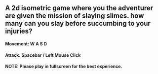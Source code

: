 ## A 2d isometric game where you the adventurer are given the mission of slaying slimes. how many can you slay before succumbing to your injuries? 

#### Movement: W A S D

#### Attack: Spacebar / Left Mouse Click

#### NOTE: Please play in fullscreen for the best experience.
